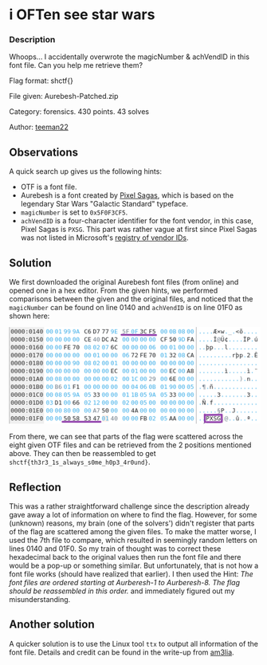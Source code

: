 # i OFTen see star wars

### Description
Whoops... I accidentally overwrote the magicNumber & achVendID in this font file. Can you help me retrieve them?

Flag format: shctf{}

File given: Aurebesh-Patched.zip

Category: forensics. 430 points. 43 solves

Author: [teeman22](https://github.com/tylzars)


## Observations

A quick search up gives us the following hints:
- OTF is a font file.
- Aurebesh is a font created by [Pixel Sagas](https://www.pixelsagas.com/?download=aurebesh), which is based on the legendary Star Wars "Galactic Standard" typeface.
- `magicNumber` is set to `0x5F0F3CF5`.
- `achVendID` is a four-character identifier for the font vendor, in this case, Pixel Sagas is `PXSG`.
     This part was rather vague at first since Pixel Sagas was not listed in Microsoft's [registry of vendor IDs](https://learn.microsoft.com/en-us/typography/vendors/).

## Solution

We first downloaded the original Aurebesh font files (from online) and opened one in a hex editor. From the given hints, we performed comparisons between the given and the original files, and noticed that the `magicNumber` can be found on line 0140 and `achVendID` is on line 01F0 as shown here:

![screenshot from original font file](<original-aurebesh.png>)

From there, we can see that parts of the flag were scattered across the eight given OTF files and can be retrieved from the 2 positions mentioned above. They can then be reassembled to get `shctf{th3r3_1s_always_s0me_h0p3_4r0und}`.

## Reflection
This was a rather straightforward challenge since the description already gave away a lot of information on where to find the flag. However, for some (unknown) reasons, my brain (one of the solvers') didn't register that parts of the flag are scattered among the given files. To make the matter worse, I used the 7th file to compare, which resulted in seemingly random letters on lines 0140 and 01F0. So my train of thought was to correct these hexadecimal back to the original values then run the font file and there would be a pop-up or something similar. But unfortunately, that is not how a font file works (should have realized that earlier). I then used the Hint: *The font files are ordered starting at Aurberesh-1 to Aurberesh-8. The flag should be reassembled in this order.* and immediately figured out my misunderstanding.

## Another solution
A quicker solution is to use the Linux tool `ttx` to output all information of the font file. Details and credit can be found in the write-up from [am3lia](https://ctftime.org/writeup/36845).

